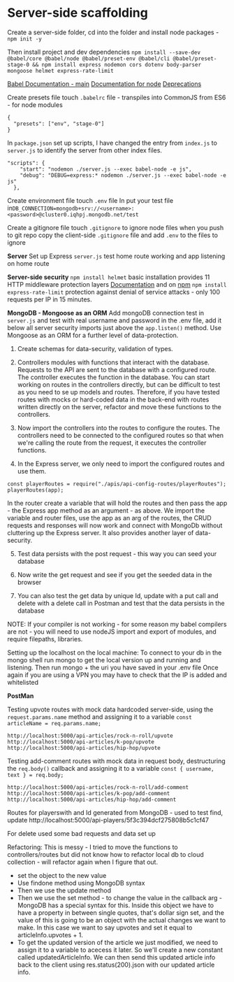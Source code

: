 # Server-side scaffolding

Create a server-side folder, cd into the folder and install node packages - `npm init -y`

Then install project and dev dependencies
`npm install --save-dev @babel/core @babel/node @babel/preset-env @babel/cli @babel/preset-stage-0 && npm install express nodemon cors dotenv body-parser mongoose helmet express-rate-limit`

[Babel Documentation - main](https://babeljs.io/docs/en/)
[Documentation for node](https://babeljs.io/docs/en/babel-node)
[Deprecations](https://babeljs.io/docs/en/v7-migration)

Create presets file touch `.babelrc` file - transpiles into CommonJS from ES6 - for node modules

```
{
  "presets": ["env", "stage-0"]
}
```

In `package.json` set up scripts, I have changed the entry from `index.js` to `server.js` to identify the server from other index files.

```
"scripts": {
    "start": "nodemon ./server.js --exec babel-node -e js",
    "debug": "DEBUG=express:* nodemon ./server.js --exec babel-node -e js"
  },
```

Create environment file touch `.env` file
In put your test file in`DB_CONNECTION=mongodb+srv://<username>:<password>@cluster0.iqhpj.mongodb.net/test`

Create a gitignore file touch `.gitignore` to ignore node files when you push to git repo copy the client-side `.gitignore` file and add `.env` to the files to ignore

**Server**
Set up Express `server.js` test home route working and app listening on home route

**Server-side security**
`npm install helmet` basic installation provides 11 HTTP middleware protection layers
[Documentation](helmetjs.github.io) and on [npm](https://www.npmjs.com/package/helmet)
`npm install express-rate-limit` protection against denial of service attacks - only 100 requests per IP in 15 minutes.

**MongoDB - Mongoose as an ORM**
Add mongoDB connection test in `server.js` and test with real username and password in the .env file, add it below all server security imports just above the `app.listen()` method. Use Mongoose as an ORM for a further level of data-protection.

1. Create schemas for data-security, validation of types.

2. Controllers modules with functions that interact with the database. Requests to the API are sent to the database with a configured route. The controller executes the function in the database. You can start working on routes in the controllers directly, but can be difficult to test as you need to se up models and routes. Therefore, if you have tested routes with mocks or hard-coded data in the back-end with routes written directly on the server, refactor and move these functions to the controllers.

3. Now import the controllers into the routes to configure the routes. The controllers need to be connected to the configured routes so that when we're calling the route from the request, it executes the controller functions.

4. In the Express server, we only need to import the configured routes and use them.

```
const playerRoutes = require("./apis/api-config-routes/playerRoutes");
playerRoutes(app);
```

In the router create a variable that will hold the routes and then pass the app - the Express app method as an argument - as above. We import the variable and router files, use the app as an arg of the routes, the CRUD requests and responses will now work and connect with MongoDb without cluttering up the Express server. It also provides another layer of data-security.

5. Test data persists with the post request - this way you can seed your database

6. Now write the get request and see if you get the seeded data in the browser

7. You can also test the get data by unique Id, update with a put call and delete with a delete call in Postman and test that the data persists in the database

NOTE: If your compiler is not working - for some reason my babel compilers are not - you will need to use nodeJS import and export of modules, and require filepaths, libraries.

Setting up the localhost on the local machine:
To connect to your db in the mongo shell run mongo to get the local version up and running and listening. Then run mongo + the uri you have saved in your .env file
Once again if you are using a VPN you may have to check that the IP is added and whitelisted

**PostMan**

Testing upvote routes with mock data hardcoded server-side, using the `request.params.name` method and assigning it to a variable `const articleName = req.params.name;`

```
http://localhost:5000/api-articles/rock-n-roll/upvote
http://localhost:5000/api-articles/k-pop/upvote
http://localhost:5000/api-articles/hip-hop/upvote

```

Testing add-comment routes with mock data in request body, destructuring the `req.body()` callback and assigning it to a variable `const { username, text } = req.body;`

```
http://localhost:5000/api-articles/rock-n-roll/add-comment
http://localhost:5000/api-articles/k-pop/add-comment
http://localhost:5000/api-articles/hip-hop/add-comment
```

Routes for playerswith and Id generated from MongoDB - used to test find, update
http://localhost:5000/api-players/5f3c394dcf275808b5c1cf47

For delete used some bad requests and data set up

Refactoring:
This is messy - I tried to move the functions to controllers/routes but did not know how to refactor local db to cloud collection - will refactor again when I figure that out.

- set the object to the new value
- Use findone method using MongoDB syntax
- Then we use the update method
- Then we use the set method - to change the value in the callback arg - MongoDB has a special syntax for this. Inside this object we have to have a property in between single quotes, that's dollar sign set, and the value of this is going to be an object with the actual changes we want to make. In this case we want to say upvotes and set it equal to articleInfo.upvotes + 1.
- To get the updated version of the article we just modified, we need to assign it to a variable to acecess it later. So we'll create a new constant called updatedArticleInfo. We can then send this updated article info back to the client using res.status(200).json with our updated article info.
